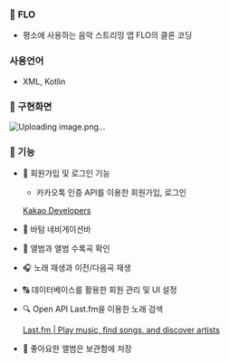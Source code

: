 ### 🎵 **FLO**

- 평소에 사용하는 음악 스트리밍 앱 FLO의 클론 코딩

### 사용언어

- XML, Kotlin

### 📱 구현화면

![Uploading image.png…]()


### 🔩 기능

- 👋 회원가입 및 로그인 기능
    - 카카오톡 인증 API를 이용한 회원가입, 로그인
    
    [Kakao Developers](https://developers.kakao.com/)
    
- 💁 바텀 네비게이션바
- 🎵 앨범과 앨범 수록곡 확인
- 🎧 노래 재생과 이전/다음곡 재생
- 🔠 데이터베이스를 활용한 회원 관리 및 UI 설정
- 🔍 Open API Last.fm을 이용한 노래 검색
    
    [Last.fm | Play music, find songs, and discover artists](https://www.last.fm/home)
    
- 💓 좋아요한 앨범은 보관함에 저장
